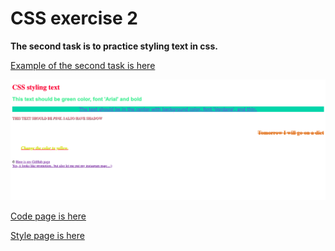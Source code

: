 # CSS exercise 2

**The second task is to practice styling text in css.**

[Example of the second task is here](https://yaninatrekhleb.github.io/learn-html-css/css/exercise-2/learn-css-styling-text.html)

![How it looks](styling-text.png)

[Code page is here](https://github.com/YaninaTrekhleb/learn-html-css/blob/master/css/exercise-2/learn-css-styling-text.html)

[Style page is here](https://github.com/YaninaTrekhleb/learn-html-css/blob/master/css/exercise-2/learn-css-styling-text.css)